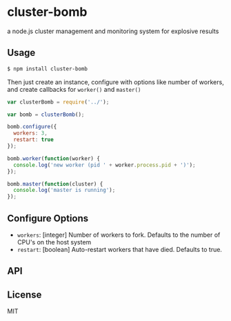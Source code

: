 cluster-bomb
============

a node.js cluster management and monitoring system for explosive results

## Usage

```bash
$ npm install cluster-bomb
```

Then just create an instance, configure with options like number of workers, and create callbacks for `worker()` and `master()`

```js
var clusterBomb = require('../');

var bomb = clusterBomb();

bomb.configure({
  workers: 3,
  restart: true
});

bomb.worker(function(worker) {
  console.log('new worker (pid ' + worker.process.pid + ')');
});

bomb.master(function(cluster) {
  console.log('master is running');
});
```

## Configure Options

* `workers`: [integer] Number of workers to fork. Defaults to the number of CPU's on the host system
* `restart`: [boolean] Auto-restart workers that have died. Defaults to true.

## API

## License

MIT
